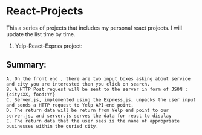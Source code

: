# React-Projects

This a series of projects that includes my personal react projects. I will update the list time by time. 
1. Yelp-React-Exprss project:
  ## Summary:
    A. On the front end , there are two input boxes asking about service and city you are interested then you click on search.
    B. A HTTP Post request will be sent to the server in form of JSON : {city:XX, food:YY} 
    C. Server.js, implemented using the Express.js, unpacks the user input and sends a HTTP request to Yelp API-end point.
    D. The return data will be return from Yelp end point to our server.js, and server.js serves the data for react to display
    E. The return data that the user sees is the name of appropriate businesses within the quried city. 
